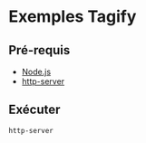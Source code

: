 # Exemples Tagify

## Pré-requis

* [Node.js](https://nodejs.org/en/)
* [http-server](https://www.npmjs.com/package/http-server)

## Exécuter

```bash
http-server
````
